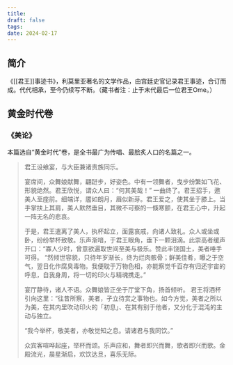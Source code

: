 ```yaml
---
title: 
draft: false
tags: 
date: 2024-02-17
---
```

## 简介
《[[君王]]事迹书》，利莫里亚著名的文学作品，由宫廷史官记录君王事迹，合订而成。代代相承，至今仍续写不断。（藏书者注：止于末代最后一位君王Ome。） 


## 黄金时代卷

### 《美论》
本篇选自“黄金时代”卷，是全书最广为传唱、最脍炙人口的名篇之一。

> 君王设飨宴，与大臣兼诸贵族同乐。
> 
> 宴席间，众舞娘献舞，翩跹步，好姿色。中有一领舞者，曳步纷繁如飞花、形貌绝然。君王欣悦，谓众人曰：“何其美哉！”
> 一曲终了。君王招手，邀美人至座前。细端详，靥如朗月，眉似新芽。君王爱之，使其坐于膝上。当手掌扶上其肩，美人默然垂目，其微不可察的一倏寒颤，在君王心中，升起一阵无名的悲哀。
> 
> 于是，君王遣离了美人，执杯起立，面露哀戚，向诸人致礼。众人或坐或卧，纷纷举杯致敬。乐声渐喑，于君王眼角，垂下一颗泪滴。此崇高者缓声开口：“寡人少时，曾意欲遍取世间至美与极乐。赞此丰饶国土，美者唾手可得。
> “然倾世容貌，只待年岁渐长，终为烂肉骸骨；鲜美佳肴，曝之于空气，翌日化作腐臭毒物。我便耽于万物色相，亦能察觉千百存有归还宇宙的呼息，自我身周，将一切的印火与精魂携走。”
> 
> 宴厅静待，诸人不语。众舞娘皆正坐于厅堂下角，扬首倾听。
> 君王将酒杯引向这里：“往昔所察，美者，孑立待赏之事物也。如今方觉，美者之所以为美，在其内里吹动印火的「初息」、在其有别于他者，又分化于混沌的主动与独立。
> 
> “我今举杯，敬美者，亦敬觉知之息。请诸君与我同饮。”
> 
> 众宾客喧哗起座，举杯而颂。乐声应和，舞者即兴而舞，歌者即兴而歌。金殿流光，晨星渐启，欢饮达旦，喜乐无际。